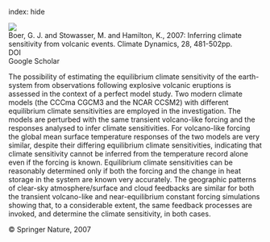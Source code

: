 index: hide

<div class="Citation">
    <div class="Citation-thumb CitationThumb-linked"  data-href="https://doi.org/10.1007/s00382-006-0193-x">
      <img src="https://static.claimspace.cloud/climate-study-static/refs/thumbs/10/Boer_et_al_2007-thumb.png" />
    </div>

  <div class="Citation-body">
    <div class="Citation-text">Boer, G. J. and Stowasser, M. and Hamilton, K., 2007: Inferring climate sensitivity from volcanic events. <span class="Article-journal">Climate Dynamics, </span><span class="Article-volume">28, </span>481-502pp.</div>
    <div class="Citation-links">
      <div class="CitationLink" data-href="https://doi.org/10.1007/s00382-006-0193-x">
        <div class="CitationLink-icon CitationLink-Doi"></div>
        <div class="CitationLink-text">DOI</div>
      </div>
      <div class="CitationLink" data-href="https://scholar.google.com/scholar?q=10.1007/s00382-006-0193-x">
        <div class="CitationLink-icon CitationLink-Scholar"></div>
        <div class="CitationLink-text">Google Scholar</div>
      </div>
    </div>
  </div>
</div>

The possibility of estimating the equilibrium climate sensitivity of the earth-system from observations following explosive volcanic eruptions is assessed in the context of a perfect model study. Two modern climate models (the CCCma CGCM3 and the NCAR CCSM2) with different equilibrium climate sensitivities are employed in the investigation. The models are perturbed with the same transient volcano-like forcing and the responses analysed to infer climate sensitivities. For volcano-like forcing the global mean surface temperature responses of the two models are very similar, despite their differing equilibrium climate sensitivities, indicating that climate sensitivity cannot be inferred from the temperature record alone even if the forcing is known. Equilibrium climate sensitivities can be reasonably determined only if both the forcing and the change in heat storage in the system are known very accurately. The geographic patterns of clear-sky atmosphere/surface and cloud feedbacks are similar for both the transient volcano-like and near-equilibrium constant forcing simulations showing that, to a considerable extent, the same feedback processes are invoked, and determine the climate sensitivity, in both cases.

<div class="Citation-copy">
&copy; Springer Nature, 2007
</div>